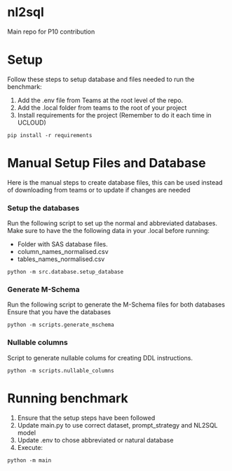 # nl2sql
Main repo for P10 contribution

# Setup
Follow these steps to setup database and files needed to run the benchmark:
1. Add the .env file from Teams at the root level of the repo.
2. Add the .local folder from teams to the root of your project
3. Install requirements for the project (Remember to do it each time in UCLOUD)
```
pip install -r requirements
```

# Manual Setup Files and Database
Here is the manual steps to create database files, this can be used instead of 
downloading from teams or to update if changes are needed

### Setup the databases
Run the following script to set up the normal and abbreviated databases.
Make sure to have the the following data in your .local before running:
- Folder with SAS database files.
- column_names_normalised.csv
- tables_names_normalised.csv
```
python -m src.database.setup_database
```

### Generate M-Schema
Run the following script to generate the M-Schema files for both databases
Ensure that you have the databases

```
python -m scripts.generate_mschema
```

### Nullable columns 
Script to generate nullable colums for creating DDL instructions.

```
python -m scripts.nullable_columns
```

# Running benchmark
1. Ensure that the setup steps have been followed
2. Update main.py to use correct dataset, prompt_strategy and NL2SQL model
3. Update .env to chose abbreviated or natural database
4. Execute:
```
python -m main
```
